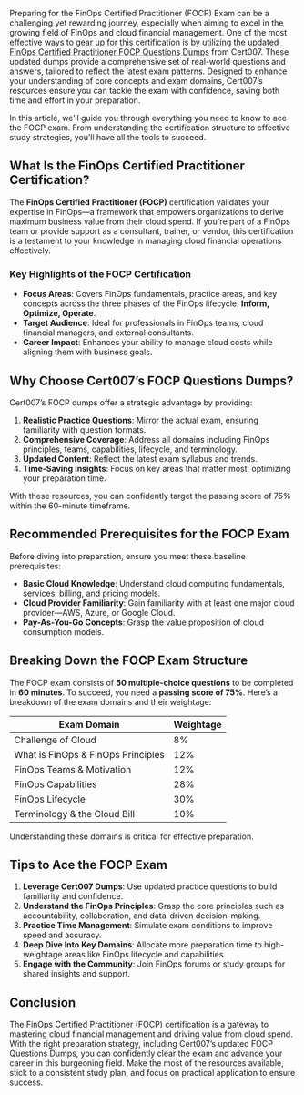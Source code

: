 <p>Preparing for the FinOps Certified Practitioner (FOCP) Exam can be a challenging yet rewarding journey, especially when aiming to excel in the growing field of FinOps and cloud financial management. One of the most effective ways to gear up for this certification is by utilizing the <a href="https://www.cert007.com/exam/focp/">updated FinOps Certified Practitioner FOCP Questions Dumps</a> from Cert007. These updated dumps provide a comprehensive set of real-world questions and answers, tailored to reflect the latest exam patterns. Designed to enhance your understanding of core concepts and exam domains, Cert007&rsquo;s resources ensure you can tackle the exam with confidence, saving both time and effort in your preparation.</p>

<p>In this article, we&rsquo;ll guide you through everything you need to know to ace the FOCP exam. From understanding the certification structure to effective study strategies, you&rsquo;ll have all the tools to succeed.</p>

<h2><strong>What Is the FinOps Certified Practitioner Certification?</strong></h2>

<p>The <strong>FinOps Certified Practitioner (FOCP)</strong> certification validates your expertise in FinOps&mdash;a framework that empowers organizations to derive maximum business value from their cloud spend. If you&#39;re part of a FinOps team or provide support as a consultant, trainer, or vendor, this certification is a testament to your knowledge in managing cloud financial operations effectively.</p>

<h3><strong>Key Highlights of the FOCP Certification</strong></h3>

<ul>
	<li><strong>Focus Areas</strong>: Covers FinOps fundamentals, practice areas, and key concepts across the three phases of the FinOps lifecycle: <strong>Inform, Optimize, Operate</strong>.</li>
	<li><strong>Target Audience</strong>: Ideal for professionals in FinOps teams, cloud financial managers, and external consultants.</li>
	<li><strong>Career Impact</strong>: Enhances your ability to manage cloud costs while aligning them with business goals.</li>
</ul>

<h2><strong>Why Choose Cert007&rsquo;s FOCP Questions Dumps?</strong></h2>

<p>Cert007&rsquo;s FOCP dumps offer a strategic advantage by providing:</p>

<ol>
	<li><strong>Realistic Practice Questions</strong>: Mirror the actual exam, ensuring familiarity with question formats.</li>
	<li><strong>Comprehensive Coverage</strong>: Address all domains including FinOps principles, teams, capabilities, lifecycle, and terminology.</li>
	<li><strong>Updated Content</strong>: Reflect the latest exam syllabus and trends.</li>
	<li><strong>Time-Saving Insights</strong>: Focus on key areas that matter most, optimizing your preparation time.</li>
</ol>

<p>With these resources, you can confidently target the passing score of 75% within the 60-minute timeframe.</p>

<h2><strong>Recommended Prerequisites for the FOCP Exam</strong></h2>

<p>Before diving into preparation, ensure you meet these baseline prerequisites:</p>

<ul>
	<li><strong>Basic Cloud Knowledge</strong>: Understand cloud computing fundamentals, services, billing, and pricing models.</li>
	<li><strong>Cloud Provider Familiarity</strong>: Gain familiarity with at least one major cloud provider&mdash;AWS, Azure, or Google Cloud.</li>
	<li><strong>Pay-As-You-Go Concepts</strong>: Grasp the value proposition of cloud consumption models.</li>
</ul>

<h2><strong>Breaking Down the FOCP Exam Structure</strong></h2>

<p>The FOCP exam consists of <strong>50 multiple-choice questions</strong> to be completed in <strong>60 minutes</strong>. To succeed, you need a <strong>passing score of 75%</strong>. Here&rsquo;s a breakdown of the exam domains and their weightage:</p>

<table>
	<thead>
		<tr>
			<th><strong>Exam Domain</strong></th>
			<th><strong>Weightage</strong></th>
		</tr>
	</thead>
	<tbody>
		<tr>
			<td>Challenge of Cloud</td>
			<td>8%</td>
		</tr>
		<tr>
			<td>What is FinOps &amp; FinOps Principles</td>
			<td>12%</td>
		</tr>
		<tr>
			<td>FinOps Teams &amp; Motivation</td>
			<td>12%</td>
		</tr>
		<tr>
			<td>FinOps Capabilities</td>
			<td>28%</td>
		</tr>
		<tr>
			<td>FinOps Lifecycle</td>
			<td>30%</td>
		</tr>
		<tr>
			<td>Terminology &amp; the Cloud Bill</td>
			<td>10%</td>
		</tr>
	</tbody>
</table>

<p>Understanding these domains is critical for effective preparation.</p>

<h2><strong>Tips to Ace the FOCP Exam</strong></h2>

<ol>
	<li><strong>Leverage Cert007 Dumps</strong>: Use updated practice questions to build familiarity and confidence.</li>
	<li><strong>Understand the FinOps Principles</strong>: Grasp the core principles such as accountability, collaboration, and data-driven decision-making.</li>
	<li><strong>Practice Time Management</strong>: Simulate exam conditions to improve speed and accuracy.</li>
	<li><strong>Deep Dive Into Key Domains</strong>: Allocate more preparation time to high-weightage areas like FinOps lifecycle and capabilities.</li>
	<li><strong>Engage with the Community</strong>: Join FinOps forums or study groups for shared insights and support.</li>
</ol>

<h2><strong>Conclusion</strong></h2>

<p>The FinOps Certified Practitioner (FOCP) certification is a gateway to mastering cloud financial management and driving value from cloud spend. With the right preparation strategy, including Cert007&rsquo;s updated FOCP Questions Dumps, you can confidently clear the exam and advance your career in this burgeoning field. Make the most of the resources available, stick to a consistent study plan, and focus on practical application to ensure success.</p>

<p><!-- notionvc: b95ebb0e-220e-4363-acba-c76e425933a0 --></p>
